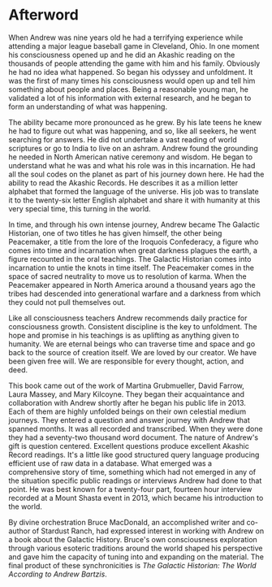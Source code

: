 # Afterword

When Andrew was nine years old he had a terrifying experience while attending a major league baseball game in Cleveland, Ohio. In one moment his consciousness opened up and he did an Akashic reading on the thousands of people attending the game with him and his family. Obviously he had no idea what happened. So began his odyssey and unfoldment. It was the first of many times his consciousness would open up and tell him something about people and places. Being a reasonable young man, he validated a lot of his information with external research, and he began to form an understanding of what was happening.

The ability became more pronounced as he grew. By his late teens he knew he had to figure out what was happening, and so, like all seekers, he went searching for answers. He did not undertake a vast reading of world scriptures or go to India to live on an ashram. Andrew found the grounding he needed in North American native ceremony and wisdom. He began to understand what he was and what his role was in this incarnation. He had all the soul codes on the planet as part of his journey down here. He had the ability to read the Akashic Records. He describes it as a million letter alphabet that formed the language of the universe. His job was to translate it to the twenty-six letter English alphabet and share it with humanity at this very special time, this turning in the world.

In time, and through his own intense journey, Andrew became The Galactic Historian, one of two titles he has given himself, the other being Peacemaker, a title from the lore of the Iroquois Confederacy, a figure who comes into time and incarnation when great darkness plagues the earth, a figure recounted in the oral teachings. The Galactic Historian comes into incarnation to untie the knots in time itself. The Peacemaker comes in the space of sacred neutrality to move us to resolution of karma. When the Peacemaker appeared in North America around a thousand years ago the tribes had descended into generational warfare and a darkness from which they could not pull themselves out.

Like all consciousness teachers Andrew recommends daily practice for consciousness growth. Consistent discipline is the key to unfoldment. The hope and promise in his teachings is as uplifting as anything given to humanity. We are eternal beings who can traverse time and space and go back to the source of creation itself. We are loved by our creator. We have been given free will. We are responsible for every thought, action, and deed.

This book came out of the work of Martina Grubmueller, David Farrow, Laura Massey, and Mary Kilcoyne. They began their acquaintance and collaboration with Andrew shortly after he began his public life in 2013\. Each of them are highly unfolded beings on their own celestial medium journeys. They entered a question and answer journey with Andrew that spanned months. It was all recorded and transcribed. When they were done they had a seventy-two thousand word document. The nature of Andrew's gift is question centered. Excellent questions produce excellent Akashic Record readings. It's a little like good structured query language producing efficient use of raw data in a database. What emerged was a comprehensive story of time, something which had not emerged in any of the situation specific public readings or interviews Andrew had done to that point. He was best known for a twenty-four part, fourteen hour interview recorded at a Mount Shasta event in 2013, which became his introduction to the world.

By divine orchestration Bruce MacDonald, an accomplished writer and co-author of Stardust Ranch, had expressed interest in working with Andrew on a book about the Galactic History. Bruce's own consciousness exploration through various esoteric traditions around the world shaped his perspective and gave him the capacity of tuning into and expanding on the material. The final product of these synchronicities is _The Galactic Historian: The World According to Andrew Bartzis_.

